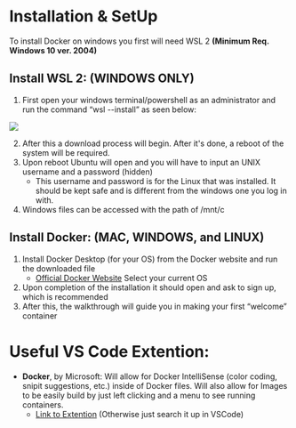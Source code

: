 # Installation & SetUp

To install Docker on windows you first will need WSL 2 **(Minimum Req. Windows 10 ver. 2004)**

## Install WSL 2: (WINDOWS ONLY) 
1) First open your windows terminal/powershell as an administrator and run the command “wsl --install” as seen below:	

<image src="https://learn.microsoft.com/en-us/windows/wsl/media/wsl-install.png">


2) After this a download process will begin. After it's done, a reboot of the system will be required.
3) Upon reboot Ubuntu will open and you will have to input an UNIX username and a password (hidden)
    * This username and password is for the Linux that was installed. It should be kept safe and is different from the windows one you log in with. 
4) Windows files can be accessed with the path of /mnt/c

## Install Docker: (MAC, WINDOWS, and LINUX)
1) Install Docker Desktop (for your OS) from the Docker website and run the downloaded file 
    * [Official Docker Website](https://www.docker.com/get-started/) Select your current OS 
2) Upon completion of the installation it should open and ask to sign up, which is recommended
3) After this, the walkthrough will guide you in making your first “welcome” container

# Useful VS Code Extention:
* **Docker**, by Microsoft: Will allow for Docker IntelliSense (color coding, snipit suggestions, etc.) inside of Docker files. Will also allow for Images to be easily build by just left clicking and a menu to see running containers.
    * [Link to Extention](https://marketplace.visualstudio.com/items?itemName=ms-azuretools.vscode-docker) (Otherwise just search it up in VSCode) 


